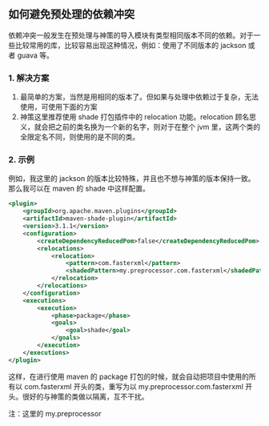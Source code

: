 ## 如何避免预处理的依赖冲突
依赖冲突一般发生在预处理与神策的导入模块有类型相同版本不同的依赖。对于一些比较常用的库，比较容易出现这种情况，例如：使用了不同版本的 jackson 或者 guava 等。
### 1. 解决方案
1. 最简单的方案，当然是用相同的版本了。但如果与处理中依赖过于复杂，无法使用，可使用下面的方案
2. 神策这里推荐使用 shade 打包插件中的 relocation 功能。relocation 顾名思义，就会把之前的类名换为一个新的名字，则对于在整个 jvm 里，这两个类的全限定名不同，则使用的是不同的类。

### 2. 示例
例如，我这里的 jackson 的版本比较特殊，并且也不想与神策的版本保持一致。那么我可以在 maven 的 shade 中这样配置。

```xml
<plugin>
    <groupId>org.apache.maven.plugins</groupId>
    <artifactId>maven-shade-plugin</artifactId>
    <version>3.1.1</version>
    <configuration>
        <createDependencyReducedPom>false</createDependencyReducedPom>
        <relocations>
            <relocation>
                <pattern>com.fasterxml</pattern>
                <shadedPattern>my.preprocessor.com.fasterxml</shadedPattern>
            </relocation>
        </relocations>
    </configuration>
    <executions>
        <execution>
            <phase>package</phase>
            <goals>
                <goal>shade</goal>
            </goals>
        </execution>
    </executions>
</plugin>
```

这样，在进行使用 maven 的 package 打包的时候，就会自动把项目中使用的所有以 com.fasterxml 开头的类，重写为以 my.preprocessor.com.fasterxml 开头。很好的与神策的类做以隔离，互不干扰。

注：这里的 my.preprocessor
